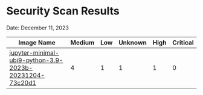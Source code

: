 # Security Scan Results

Date: December 11, 2023

| Image Name | Medium | Low | Unknown | High | Critical |
|------------|-------|-----|---------|------|------|
| [jupyter-minimal-ubi9-python-3.9-2023b-20231204-73c20d1](https://quay.io/repository/opendatahub/workbench-images/manifest/sha256:cde20ac445d25c70d95042a546334c398ed3fca73e85530f0ffef3cbdb6ec746?tab=vulnerabilities) | 4 | 1 | 1 | 1 | 0 |

